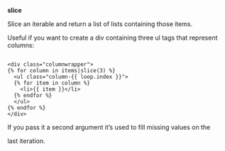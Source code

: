**slice**

Slice an iterable and return a list of lists containing
those items.

Useful if you want to create a div containing three ul tags that
represent columns:

 ```jinja

<div class="columnwrapper">
 {% for column in items|slice(3) %}
   <ul class="column-{{ loop.index }}">
   {% for item in column %}
     <li>{{ item }}</li>
   {% endfor %}
   </ul>
 {% endfor %}
 </div>
 ```
 If you pass it a second argument it’s used to fill missing values on the

 last iteration.


